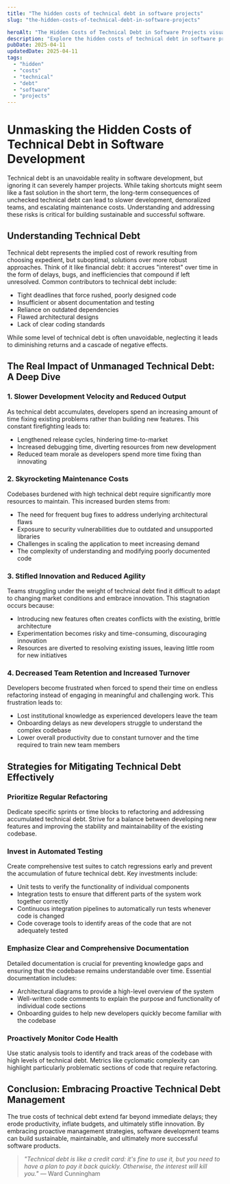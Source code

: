 ```yaml
---
title: "The hidden costs of technical debt in software projects"
slug: "the-hidden-costs-of-technical-debt-in-software-projects"

heroAlt: "The Hidden Costs of Technical Debt in Software Projects visual cover image"
description: "Explore the hidden costs of technical debt in software projects in this detailed guide, offering insights, strategies, and practical tips to enhance your understanding and application of the topic."
pubDate: 2025-04-11
updatedDate: 2025-04-11
tags:
  - "hidden"
  - "costs"
  - "technical"
  - "debt"
  - "software"
  - "projects"
---
```


# Unmasking the Hidden Costs of Technical Debt in Software Development

Technical debt is an unavoidable reality in software development, but ignoring it can severely hamper projects. While taking shortcuts might seem like a fast solution in the short term, the long-term consequences of unchecked technical debt can lead to slower development, demoralized teams, and escalating maintenance costs. Understanding and addressing these risks is critical for building sustainable and successful software.

## Understanding Technical Debt

Technical debt represents the implied cost of rework resulting from choosing expedient, but suboptimal, solutions over more robust approaches. Think of it like financial debt: it accrues "interest" over time in the form of delays, bugs, and inefficiencies that compound if left unresolved. Common contributors to technical debt include:

- Tight deadlines that force rushed, poorly designed code
- Insufficient or absent documentation and testing
- Reliance on outdated dependencies
- Flawed architectural designs
- Lack of clear coding standards

While some level of technical debt is often unavoidable, neglecting it leads to diminishing returns and a cascade of negative effects.

## The Real Impact of Unmanaged Technical Debt: A Deep Dive

### 1. Slower Development Velocity and Reduced Output

As technical debt accumulates, developers spend an increasing amount of time fixing existing problems rather than building new features. This constant firefighting leads to:

- Lengthened release cycles, hindering time-to-market
- Increased debugging time, diverting resources from new development
- Reduced team morale as developers spend more time fixing than innovating

### 2. Skyrocketing Maintenance Costs

Codebases burdened with high technical debt require significantly more resources to maintain. This increased burden stems from:

- The need for frequent bug fixes to address underlying architectural flaws
- Exposure to security vulnerabilities due to outdated and unsupported libraries
- Challenges in scaling the application to meet increasing demand
- The complexity of understanding and modifying poorly documented code

### 3. Stifled Innovation and Reduced Agility

Teams struggling under the weight of technical debt find it difficult to adapt to changing market conditions and embrace innovation. This stagnation occurs because:

- Introducing new features often creates conflicts with the existing, brittle architecture
- Experimentation becomes risky and time-consuming, discouraging innovation
- Resources are diverted to resolving existing issues, leaving little room for new initiatives

### 4. Decreased Team Retention and Increased Turnover

Developers become frustrated when forced to spend their time on endless refactoring instead of engaging in meaningful and challenging work. This frustration leads to:

- Lost institutional knowledge as experienced developers leave the team
- Onboarding delays as new developers struggle to understand the complex codebase
- Lower overall productivity due to constant turnover and the time required to train new team members

## Strategies for Mitigating Technical Debt Effectively

### Prioritize Regular Refactoring

Dedicate specific sprints or time blocks to refactoring and addressing accumulated technical debt. Strive for a balance between developing new features and improving the stability and maintainability of the existing codebase.

### Invest in Automated Testing

Create comprehensive test suites to catch regressions early and prevent the accumulation of future technical debt. Key investments include:

- Unit tests to verify the functionality of individual components
- Integration tests to ensure that different parts of the system work together correctly
- Continuous integration pipelines to automatically run tests whenever code is changed
- Code coverage tools to identify areas of the code that are not adequately tested

### Emphasize Clear and Comprehensive Documentation

Detailed documentation is crucial for preventing knowledge gaps and ensuring that the codebase remains understandable over time. Essential documentation includes:

- Architectural diagrams to provide a high-level overview of the system
- Well-written code comments to explain the purpose and functionality of individual code sections
- Onboarding guides to help new developers quickly become familiar with the codebase

### Proactively Monitor Code Health

Use static analysis tools to identify and track areas of the codebase with high levels of technical debt. Metrics like cyclomatic complexity can highlight particularly problematic sections of code that require refactoring.

## Conclusion: Embracing Proactive Technical Debt Management

The true costs of technical debt extend far beyond immediate delays; they erode productivity, inflate budgets, and ultimately stifle innovation. By embracing proactive management strategies, software development teams can build sustainable, maintainable, and ultimately more successful software products.

> _"Technical debt is like a credit card: it's fine to use it, but you need to have a plan to pay it back quickly. Otherwise, the interest will kill you."_ ― Ward Cunningham
